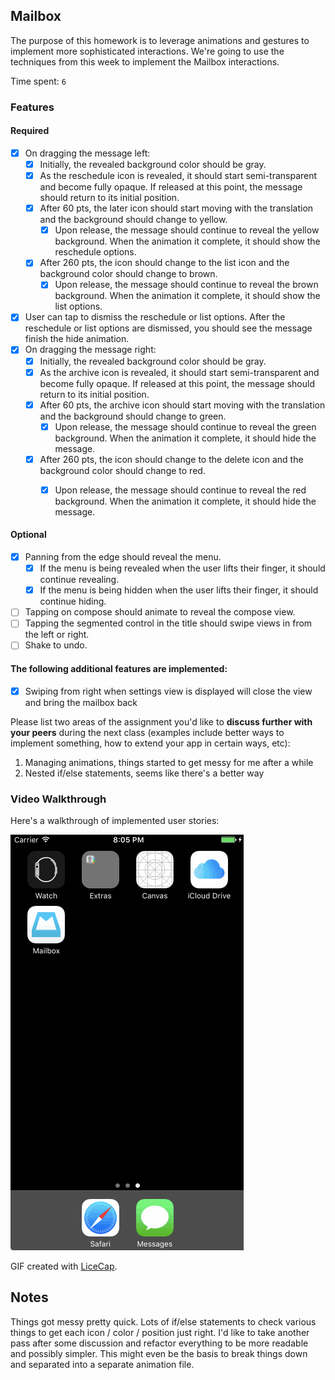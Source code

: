 ## Mailbox

The purpose of this homework is to leverage animations and gestures to implement more sophisticated interactions. We're going to use the techniques from this week to implement the Mailbox interactions.

Time spent: `6`

### Features

#### Required

- [X] On dragging the message left:
  - [X] Initially, the revealed background color should be gray.
  - [X] As the reschedule icon is revealed, it should start semi-transparent and become fully opaque. If released at this point, the message should return to its initial position.
  - [X] After 60 pts, the later icon should start moving with the translation and the background should change to yellow.
    - [X] Upon release, the message should continue to reveal the yellow background. When the animation it complete, it should show the reschedule options.
  - [X] After 260 pts, the icon should change to the list icon and the background color should change to brown.
    - [X] Upon release, the message should continue to reveal the brown background. When the animation it complete, it should show the list options.

- [X] User can tap to dismiss the reschedule or list options. After the reschedule or list options are dismissed, you should see the message finish the hide animation.
- [X] On dragging the message right:
  - [X] Initially, the revealed background color should be gray.
  - [X] As the archive icon is revealed, it should start semi-transparent and become fully opaque. If released at this point, the message should return to its initial position.
  - [X] After 60 pts, the archive icon should start moving with the translation and the background should change to green.
    - [X] Upon release, the message should continue to reveal the green background. When the animation it complete, it should hide the message.
  - [X] After 260 pts, the icon should change to the delete icon and the background color should change to red.
    - [X] Upon release, the message should continue to reveal the red background. When the animation it complete, it should hide the message.


#### Optional

- [X] Panning from the edge should reveal the menu.
  - [X] If the menu is being revealed when the user lifts their finger, it should continue revealing.
  - [X] If the menu is being hidden when the user lifts their finger, it should continue hiding.
- [ ] Tapping on compose should animate to reveal the compose view.
- [ ] Tapping the segmented control in the title should swipe views in from the left or right.
- [ ] Shake to undo.

#### The following **additional** features are implemented:

- [X] Swiping from right when settings view is displayed will close the view and bring the mailbox back

Please list two areas of the assignment you'd like to **discuss further with your peers** during the next class (examples include better ways to implement something, how to extend your app in certain ways, etc):

1. Managing animations, things started to get messy for me after a while
2. Nested if/else statements, seems like there's a better way

### Video Walkthrough 

Here's a walkthrough of implemented user stories:

<a href="https://github.com/volovar/week-3-mailbox-demo/blob/master/demo/mailbox-demo.gif" target="_blank"><img src='/demo/mailbox-demo.gif' title='Video Walkthrough' width='' alt='Video Walkthrough' /></a>

GIF created with [LiceCap](http://www.cockos.com/licecap/).

## Notes

Things got messy pretty quick. Lots of if/else statements to check various things to get each icon / color / position just right. I'd like to take another pass after some discussion and refactor everything to be more readable and possibly simpler. This might even be the basis to break things down and separated into a separate animation file.

